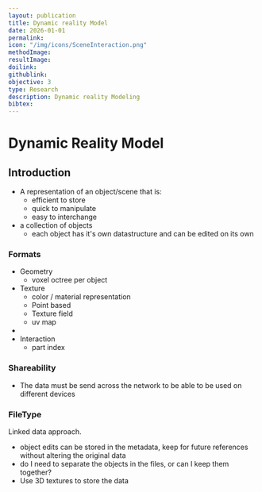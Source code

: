 ```yaml
---
layout: publication
title: Dynamic reality Model
date: 2026-01-01
permalink: 
icon: "/img/icons/SceneInteraction.png"
methodImage: 
resultImage: 
doilink: 
githublink: 
objective: 3
type: Research
description: Dynamic reality Modeling
bibtex: 
---
```

# Dynamic Reality Model

## Introduction
- A representation of an object/scene that is:
	- efficient to store
	- quick to manipulate
	- easy to interchange 
- a collection of objects
	- each object has it's own datastructure and can be edited on its own

### Formats
- Geometry
	- voxel octree per object
- Texture
	- color / material representation
	- Point based
	- Texture field
	- uv map
- 
- Interaction
	- part index

### Shareability
- The data must be send across the network to be able to be used on different devices

### FileType
Linked data approach.
- object edits can be stored in the metadata, keep for future references without altering the original data
- do I need to separate the objects in the files, or can I keep them together? 
- Use 3D textures to store the data